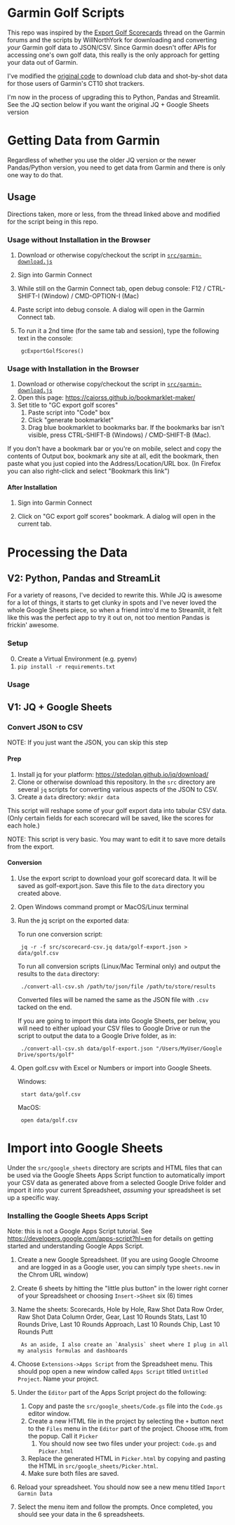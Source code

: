 # Garmin Golf Scripts

This repo was inspired by the [Export Golf Scorecards](https://forums.garmin.com/apps-software/mobile-apps-web/f/garmin-connect-web/128000/export-golf-scorecards/1229772#1229772) thread on the Garmin forums and the scripts by WillNorthYork for downloading and converting *your* Garmin golf data to JSON/CSV.  Since Garmin doesn't offer APIs for accessing one's own golf data, this really is the only approach for getting your data out of Garmin.

I've modified the [original code](https://forums.garmin.com/apps-software/mobile-apps-web/f/garmin-connect-web/128000/export-golf-scorecards/1229772#1229772) to download club data and shot-by-shot data for those users of Garmin's CT10 shot trackers.  

I'm now in the process of upgrading this to Python, Pandas and Streamlit.  See the JQ section below if you want the original JQ + Google Sheets version
  
# Getting Data from Garmin

Regardless of whether you use the older JQ version or the newer Pandas/Python version, you need to get
data from Garmin and there is only one way to do that.

## Usage

Directions taken, more or less, from the thread linked above and modified for the script being in this repo.

### Usage without Installation in the Browser

1. Download or otherwise copy/checkout the script in [`src/garmin-download.js`](https://github.com/gsingers/garmin_golf/blob/main/src/garmin-download.js)
1. Sign into Garmin Connect
1. While still on the Garmin Connect tab, open debug console: F12 / CTRL-SHIFT-I (Window) / CMD-OPTION-I (Mac)
1. Paste script into debug console. A dialog will open in the Garmin Connect tab.
1. To run it a 2nd time (for the same tab and session), type the following text in the console:
        
        gcExportGolfScores()
        
        
### Usage with Installation   in the Browser

1. Download or otherwise copy/checkout the script in [`src/garmin-download.js`](https://github.com/gsingers/garmin_golf/blob/main/src/garmin-download.js)
1. Open this page: https://caiorss.github.io/bookmarklet-maker/
1. Set title to "GC export golf scores"
    1. Paste script into "Code" box
    1. Click "generate bookmarklet"
    1. Drag blue bookmarklet to bookmarks bar. If the bookmarks bar isn't visible, press CTRL-SHIFT-B (Windows) / CMD-SHIFT-B (Mac).

If you don't have a bookmark bar or you're on mobile, select and copy the contents of Output box, bookmark any site at all, edit the bookmark, then paste what you just copied into the Address/Location/URL box. (In Firefox you can also right-click and select "Bookmark this link")

#### After Installation

1. Sign into Garmin Connect

1.  Click on "GC export golf scores" bookmark. A dialog will open in the current tab.


# Processing the Data 
## V2: Python, Pandas and StreamLit

For a variety of reasons, I've decided to rewrite this.  While JQ is awesome for a lot of things, it starts to get clunky in 
spots and I've never loved the whole Google Sheets piece, so when a friend intro'd me to Streamlit, it
felt like this was the perfect app to try it out on, not too mention Pandas is frickin' awesome.


### Setup

0. Create a Virtual Environment (e.g. pyenv)
1. `pip install -r requirements.txt`

### Usage




## V1: JQ + Google Sheets

### Convert JSON to CSV

NOTE: If you just want the JSON, you can skip this step 

#### Prep

1. Install jq for your platform: https://stedolan.github.io/jq/download/
1. Clone or otherwise download this repository.  In the `src` directory are several `jq` scripts for converting various aspects of the JSON to CSV.
1. Create a `data` directory: `mkdir data`

This script will reshape some of your golf export data into tabular CSV data. (Only certain fields for each scorecard will be saved, like the scores for each hole.)

NOTE: This script is very basic. You may want to edit it to save more details from the export.

#### Conversion

1. Use the export script to download your golf scorecard data. It will be saved as golf-export.json. Save this file to the `data` directory you created above.
1. Open Windows command prompt or MacOS/Linux terminal
1. Run the jq script on the exported data:
    
    To run one conversion script:

        jq -r -f src/scorecard-csv.jq data/golf-export.json > data/golf.csv
        
    To run all conversion scripts (Linux/Mac Terminal only) and output the results to the `data` directory:
    
        ./convert-all-csv.sh /path/to/json/file /path/to/store/results
        
    Converted files will be named the same as the JSON file with `.csv` tacked on the end.
    
    If you are going to import this data into Google Sheets, per below, you will need to either upload your CSV files to Google Drive or run the script to output the data to a Google Drive folder, as in:
    
        ./convert-all-csv.sh data/golf-export.json "/Users/MyUser/Google Drive/sports/golf"
        
    

1. Open golf.csv with Excel or Numbers or import into Google Sheets.

    Windows:

        start data/golf.csv

    MacOS:

        open data/golf.csv
        
        
        
# Import into Google Sheets

Under the `src/google_sheets` directory are scripts and HTML files that can be used via the Google Sheets Apps Script function to automatically import your CSV data as generated above
from a selected Google Drive folder and import it into your current Spreadsheet, *assuming* your spreadsheet is set up a specific way.

### Installing the Google Sheets Apps Script

Note: this is not a Google Apps Script tutorial.  See https://developers.google.com/apps-script?hl=en for details on getting started and understanding Google Apps Script.

1. Create a new Google Spreadsheet.  (If you are using Google Chroome and are logged in as a Google user, you can simply type `sheets.new` in the Chrom URL window)
1. Create 6 sheets by hitting the "little plus button" in the lower right corner of your Spreadsheet or choosing `Insert->Sheet` six (6) times
1. Name the sheets: Scorecards, Hole by Hole, Raw Shot Data Row Order, Raw Shot Data Column Order, Gear, Last 10 Rounds Stats, Last 10 Rounds Drive, Last 10 Rounds Approach, Last 10 Rounds Chip, Last 10 Rounds Putt

        As an aside, I also create an `Analysis` sheet where I plug in all my analysis formulas and dashboards

1. Choose `Extensions->Apps Script` from the Spreadsheet menu.  This should pop open a new window called `Apps Script` titled `Untitled Project`.  Name your project. 
1. Under the `Editor` part of the Apps Script project do the following:
    1. Copy and paste the `src/google_sheets/Code.gs` file into the `Code.gs` editor window.
    1. Create a new HTML file in the project by selecting the `+` button next to the `Files` menu in the `Editor` part of the project. Choose `HTML` from the popup.  Call it `Picker`
        1. You should now see two files under your project: `Code.gs` and `Picker.html`
    1. Replace the generated HTML in `Picker.html` by copying and pasting the HTML in `src/google_sheets/Picker.html`.
    1. Make sure both files are saved.  
1. Reload your spreadsheet.  You should now see a new menu titled `Import Garmin Data`
1. Select the menu item and follow the prompts.  Once completed, you should see your data in the 6 spreadsheets.
         

        